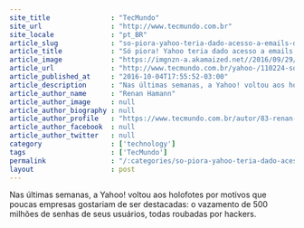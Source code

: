 ```yaml
---
site_title               : "TecMundo"
site_url                 : "http://www.tecmundo.com.br"
site_locale              : "pt_BR"
article_slug             : "so-piora-yahoo-teria-dado-acesso-a-emails-de-seus-usuarios-ao-fbi-e-a-nsa"
article_title            : "Só piora! Yahoo teria dado acesso a emails de seus usuários ao FBI e à NSA"
article_image            : "https://imgnzn-a.akamaized.net//2016/09/29/29122412444105-t1200x480.jpg"
article_url              : "http://www.tecmundo.com.br/yahoo-/110224-so-piora-yahoo-teria-dado-acesso-emails-usuarios-fbi-nsa.htm"
article_published_at     : "2016-10-04T17:55:52-03:00"
article_description      : "Nas últimas semanas, a Yahoo! voltou aos holofotes por motivos que poucas empresas gostariam de ser destacadas: o vazamento de 500 milhões de senhas de seus usuários, todas roubadas por hackers."
article_author_name      : "Renan Hamann"
article_author_image     : null
article_author_biography : null
article_author_profile   : "https://www.tecmundo.com.br/autor/83-renan-hamann/"
article_author_facebook  : null
article_author_twitter   : null
category                 : ['technology']
tags                     : ['TecMundo']
permalink                : "/:categories/so-piora-yahoo-teria-dado-acesso-a-emails-de-seus-usuarios-ao-fbi-e-a-nsa/"
layout                   : post
---
```


Nas últimas semanas, a Yahoo! voltou aos holofotes por motivos que poucas empresas gostariam de ser destacadas: o vazamento de 500 milhões de senhas de seus usuários, todas roubadas por hackers.
